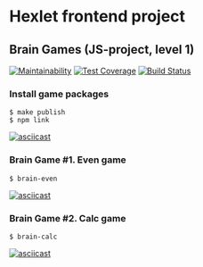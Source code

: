 # Hexlet frontend project

## Brain Games (JS-project, level 1)

[![Maintainability](https://api.codeclimate.com/v1/badges/a99a88d28ad37a79dbf6/maintainability)](https://codeclimate.com/github/codeclimate/codeclimate/maintainability)
[![Test Coverage](https://api.codeclimate.com/v1/badges/a99a88d28ad37a79dbf6/test_coverage)](https://codeclimate.com/github/codeclimate/codeclimate/test_coverage)
[![Build Status](https://travis-ci.com/it-amalker/frontend-project-lvl1.svg?branch=master)](https://travis-ci.com/it-amalker/frontend-project-lvl1)

### Install game packages
```
$ make publish
$ npm link
```
[![asciicast](https://asciinema.org/a/rkQWCRtwKt08VzTIcfOYqsNO3.svg)](https://asciinema.org/a/rkQWCRtwKt08VzTIcfOYqsNO3)

### Brain Game #1. Even game
```
$ brain-even
```
[![asciicast](https://asciinema.org/a/72R6VvuKFS2FvQEsuz8ie6V78.svg)](https://asciinema.org/a/72R6VvuKFS2FvQEsuz8ie6V78)

### Brain Game #2. Calc game
```
$ brain-calc
```
[![asciicast](https://asciinema.org/a/6OpaTEODvcqC0NslUofxow1az.svg)](https://asciinema.org/a/6OpaTEODvcqC0NslUofxow1az)